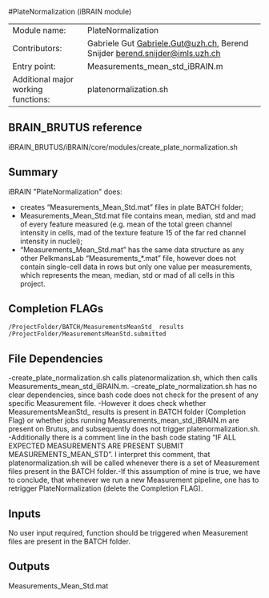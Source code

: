 #PlateNormalization (iBRAIN module)

|||
|---|---|
| Module name: | PlateNormalization |
| Contributors: | Gabriele Gut Gabriele.Gut@uzh.ch, Berend Snijder <berend.snijder@imls.uzh.ch> |
| Entry point: | Measurements_mean_std_iBRAIN.m |
| Additional major working functions: | platenormalization.sh |

## BRAIN_BRUTUS reference

iBRAIN_BRUTUS/iBRAIN/core/modules/create_plate_normalization.sh

## Summary

iBRAIN "PlateNormalization" does: 

- creates “Measurements_Mean_Std.mat” files in plate BATCH folder; 
- Measurements_Mean_Std.mat file contains mean, median, std and mad of every feature measured (e.g. mean of the total green channel intensity in cells, mad of the texture feature 15 of the far red channel intensity in nuclei); 
- “Measurements_Mean_Std.mat” has the same data structure as any other PelkmansLab “Measurements_*.mat” file, however does not contain single-cell data in rows but only one value per measurements, which represents the mean, median, std or mad of all cells in this project.

## Completion FLAGs

`/ProjectFolder/BATCH/MeasurementsMeanStd_ results`
`/ProjectFolder/MeasurementsMeanStd.submitted`

## File Dependencies

-create_plate_normalization.sh calls platenormalization.sh, which then calls Measurements_mean_std_iBRAIN.m. -create_plate_normalization.sh has no clear dependencies, since bash code does not check for the present of any specific Measurement file. -However it does check whether MeasurementsMeanStd_ results is present in BATCH folder (Completion Flag) or whether jobs running Measurements_mean_std_iBRAIN.m are present on Brutus, and subsequently does not trigger platenormalization.sh. 
-Additionally there is a comment line in the bash code stating “IF ALL EXPECTED MEASUREMENTS ARE PRESENT SUBMIT MEASUREMENTS_MEAN_STD”. I interpret this comment, that platenormalization.sh will be called whenever there is a set of Measurement files present in the BATCH folder.-If this assumption of mine is true, we have to conclude, that whenever we run a new Measurement pipeline, one has to retrigger PlateNormalization (delete the Completion FLAG).
 
## Inputs

No user input required, function should be triggered when Measurement files are present in the BATCH folder.

## Outputs
Measurements_Mean_Std.mat



